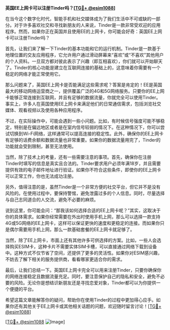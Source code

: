 **英国EE上网卡可以注册Tinder吗？[[TG💪+ @esim1088](https://t.me/s/esim1088)]**

在当今这个数字化时代，智能手机和社交媒体成为了我们生活中不可或缺的一部分。对于许多喜欢社交和寻找新朋友的人来说，Tinder是一款非常受欢迎的应用程序。然而，如果你正在英国并且使用EE的上网卡，你可能会好奇：英国EE上网卡可以注册Tinder吗？

首先，让我们来了解一下Tinder的基本功能和它的运行机制。Tinder是一款基于地理位置的交友应用程序，它允许用户通过滑动屏幕来“喜欢”或“不喜欢”其他用户的个人资料。一旦双方都对彼此表示了兴趣（即互相喜欢），你们就可以开始聊天了。Tinder的核心功能是建立在互联网连接的基础上的，这意味着你需要有一个稳定的网络才能正常使用它。

那么问题来了，英国EE上网卡是否能满足这些需求呢？答案是肯定的！EE是英国最大的移动网络运营商之一，提供覆盖广泛的4G和5G网络服务。只要你的EE上网卡能够正常连接到互联网，并且有足够的数据流量，你就完全可以使用Tinder。事实上，许多人在英国使用EE上网卡来满足他们的日常通信需求，包括浏览社交媒体、观看视频以及使用各种应用程序。

不过，在实际操作中，可能会遇到一些小问题。比如，有时候信号强度可能不够稳定，特别是在偏远地区或者是在室内信号较弱的情况下。在这种情况下，你可以尝试切换到Wi-Fi网络，这样通常可以提高连接的稳定性。此外，确保你的EE上网卡有足够的话费余额和数据流量也非常重要。如果你的数据流量用完了，Tinder的功能就会受到限制，甚至无法使用。

当然，除了技术上的考量，还有一些需要注意的事项。首先，确保你在注册Tinder时填写的信息是真实且合法的。Tinder要求用户必须年满18岁，并且需要提供有效的电子邮件地址进行验证。如果你不符合这些条件，即使你的EE上网卡可以正常工作，你也无法成功注册。

另外，值得注意的是，虽然Tinder是一个非常方便的社交平台，但它并不是没有风险的。在使用过程中，要保持警惕，避免泄露过多的个人信息。同时，尽量选择与自己志同道合的人交流，避免不必要的麻烦。

说到这里，你可能会问：“那我该如何选择合适的EE上网卡呢？”其实，这取决于你的具体需求。如果你经常需要在外出时使用手机上网，那么可以选择一款支持4G或5G网络的EE上网卡，这样可以保证更快的速度和更稳定的连接。而如果你只是偶尔需要用手机上网，那么一款基础套餐的EE上网卡就足够了。

当然，除了EE上网卡，市面上还有其他许多可供选择的方案。比如，一些人会选择购买ESIM卡，这种卡片不需要实体SIM卡槽，可以直接通过网络下载到设备中。这种方式不仅节省了空间，还提供了更多的灵活性。如果你对ESIM感兴趣，不妨去了解下相关的服务提供商，看看哪家更适合你的需求。

最后，让我们总结一下。英国EE上网卡完全可以用来注册Tinder，只要你确保你的网络连接稳定且数据流量充足。同时，要注意保护自己的隐私和安全，避免不必要的风险。无论你是想结识新朋友还是寻找恋爱对象，Tinder都可以为你提供一个便捷的平台。

希望这篇文章能解答你的疑问，帮助你在使用Tinder的过程中更加得心应手。如果你还有其他关于EE上网卡或其他相关话题的问题，欢迎随时留言讨论！[[TG💪+ @esim1088](https://t.me/s/esim1088)]

[[TG💪+ @esim1088](https://t.me/s/esim1088) ![Image](https://i.postimg.cc/4NQfJmqS/Snipaste-2025-05-13-00-14-12.png)]